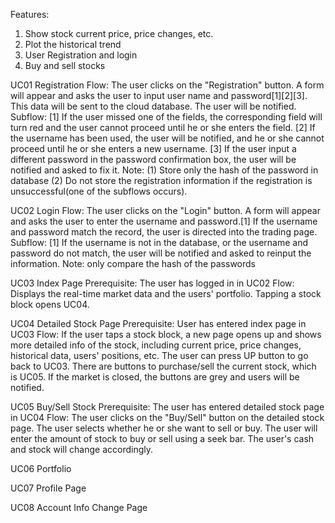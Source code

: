 Features:
1. Show stock current price, price changes, etc.
2. Plot the historical trend 
3. User Registration and login
4. Buy and sell stocks

UC01 Registration
Flow: The user clicks on the "Registration" button. A form will appear and asks the user to input user name and password[1][2][3]. This data will be sent to the cloud database. The user will be notified.
Subflow: 
[1] If the user missed one of the fields, the corresponding field will turn red and the user cannot proceed until he or she enters the field.
[2] If the username has been used, the user will be notified, and he or she cannot proceed until he or she enters a new username.
[3] If the user input a different password in the password confirmation box, the user will be notified and asked to fix it.
Note: 
(1) Store only the hash of the password in database
(2) Do not store the registration information if the registration is unsuccessful(one of the subflows occurs).

UC02 Login
Flow: The user clicks on the "Login" button. A form will appear and asks the user to enter the username and password.[1] If the username and password match the record, the user is directed into the trading page. 
Subflow:
[1] If the username is not in the database, or the username and password do not match, the user will be notified and asked to reinput the information.
Note: only compare the hash of the passwords

UC03 Index Page
Prerequisite: The user has logged in in UC02
Flow: Displays the real-time market data and the users' portfolio. Tapping a stock block opens UC04.

UC04 Detailed Stock Page
Prerequisite: User has entered index page in UC03
Flow: If the user taps a stock block, a new page opens up and shows more detailed info of the stock, including current price, price changes, historical data, users' positions, etc. The user can press UP button to go back to UC03. There are buttons to purchase/sell the current stock, which is UC05. If the market is closed, the buttons are grey and users will be notified.

UC05 Buy/Sell Stock
Prerequisite: The user has entered detailed stock page in UC04
Flow: The user clicks on the "Buy/Sell" button on the detailed stock page. The user selects whether he or she want to sell or buy. The user will enter the amount of stock to buy or sell using a seek bar. The user's cash and stock will change accordingly.

UC06 Portfolio

UC07 Profile Page

UC08 Account Info Change Page







